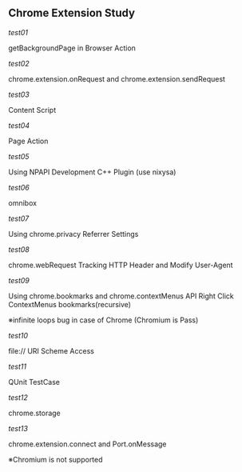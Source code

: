 Chrome Extension Study
----------------------

*test01*


getBackgroundPage in Browser Action


*test02*


chrome.extension.onRequest and chrome.extension.sendRequest


*test03*


Content Script


*test04*


Page Action


*test05*


Using NPAPI Development C++ Plugin (use nixysa)


*test06*


omnibox


*test07*


Using chrome.privacy Referrer Settings


*test08*


chrome.webRequest Tracking HTTP Header and Modify User-Agent


*test09*


Using chrome.bookmarks and chrome.contextMenus API Right Click ContextMenus bookmarks(recursive)


※infinite loops bug in case of Chrome (Chromium is Pass)


*test10*


file:// URI Scheme Access


*test11*


QUnit TestCase


*test12*


chrome.storage


*test13*


chrome.extension.connect and Port.onMessage


※Chromium is not supported
